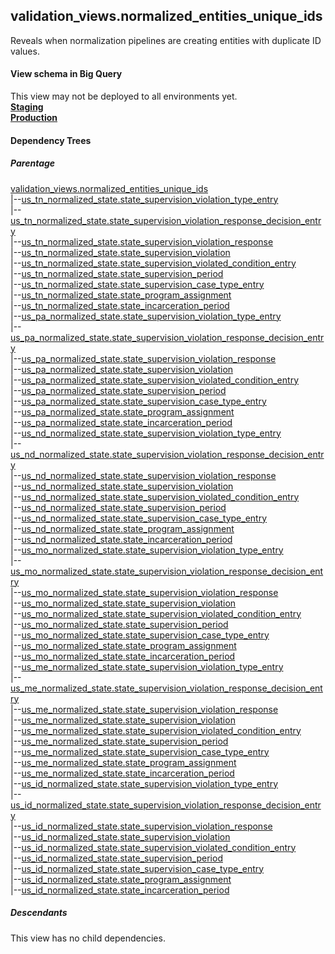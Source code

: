 ## validation_views.normalized_entities_unique_ids
Reveals when normalization pipelines
are creating entities with duplicate ID values.

#### View schema in Big Query
This view may not be deployed to all environments yet.<br/>
[**Staging**](https://console.cloud.google.com/bigquery?pli=1&p=recidiviz-staging&page=table&project=recidiviz-staging&d=validation_views&t=normalized_entities_unique_ids)
<br/>
[**Production**](https://console.cloud.google.com/bigquery?pli=1&p=recidiviz-123&page=table&project=recidiviz-123&d=validation_views&t=normalized_entities_unique_ids)
<br/>

#### Dependency Trees

##### Parentage
[validation_views.normalized_entities_unique_ids](../validation_views/normalized_entities_unique_ids.md) <br/>
|--[us_tn_normalized_state.state_supervision_violation_type_entry](../us_tn_normalized_state/state_supervision_violation_type_entry.md) <br/>
|--[us_tn_normalized_state.state_supervision_violation_response_decision_entry](../us_tn_normalized_state/state_supervision_violation_response_decision_entry.md) <br/>
|--[us_tn_normalized_state.state_supervision_violation_response](../us_tn_normalized_state/state_supervision_violation_response.md) <br/>
|--[us_tn_normalized_state.state_supervision_violation](../us_tn_normalized_state/state_supervision_violation.md) <br/>
|--[us_tn_normalized_state.state_supervision_violated_condition_entry](../us_tn_normalized_state/state_supervision_violated_condition_entry.md) <br/>
|--[us_tn_normalized_state.state_supervision_period](../us_tn_normalized_state/state_supervision_period.md) <br/>
|--[us_tn_normalized_state.state_supervision_case_type_entry](../us_tn_normalized_state/state_supervision_case_type_entry.md) <br/>
|--[us_tn_normalized_state.state_program_assignment](../us_tn_normalized_state/state_program_assignment.md) <br/>
|--[us_tn_normalized_state.state_incarceration_period](../us_tn_normalized_state/state_incarceration_period.md) <br/>
|--[us_pa_normalized_state.state_supervision_violation_type_entry](../us_pa_normalized_state/state_supervision_violation_type_entry.md) <br/>
|--[us_pa_normalized_state.state_supervision_violation_response_decision_entry](../us_pa_normalized_state/state_supervision_violation_response_decision_entry.md) <br/>
|--[us_pa_normalized_state.state_supervision_violation_response](../us_pa_normalized_state/state_supervision_violation_response.md) <br/>
|--[us_pa_normalized_state.state_supervision_violation](../us_pa_normalized_state/state_supervision_violation.md) <br/>
|--[us_pa_normalized_state.state_supervision_violated_condition_entry](../us_pa_normalized_state/state_supervision_violated_condition_entry.md) <br/>
|--[us_pa_normalized_state.state_supervision_period](../us_pa_normalized_state/state_supervision_period.md) <br/>
|--[us_pa_normalized_state.state_supervision_case_type_entry](../us_pa_normalized_state/state_supervision_case_type_entry.md) <br/>
|--[us_pa_normalized_state.state_program_assignment](../us_pa_normalized_state/state_program_assignment.md) <br/>
|--[us_pa_normalized_state.state_incarceration_period](../us_pa_normalized_state/state_incarceration_period.md) <br/>
|--[us_nd_normalized_state.state_supervision_violation_type_entry](../us_nd_normalized_state/state_supervision_violation_type_entry.md) <br/>
|--[us_nd_normalized_state.state_supervision_violation_response_decision_entry](../us_nd_normalized_state/state_supervision_violation_response_decision_entry.md) <br/>
|--[us_nd_normalized_state.state_supervision_violation_response](../us_nd_normalized_state/state_supervision_violation_response.md) <br/>
|--[us_nd_normalized_state.state_supervision_violation](../us_nd_normalized_state/state_supervision_violation.md) <br/>
|--[us_nd_normalized_state.state_supervision_violated_condition_entry](../us_nd_normalized_state/state_supervision_violated_condition_entry.md) <br/>
|--[us_nd_normalized_state.state_supervision_period](../us_nd_normalized_state/state_supervision_period.md) <br/>
|--[us_nd_normalized_state.state_supervision_case_type_entry](../us_nd_normalized_state/state_supervision_case_type_entry.md) <br/>
|--[us_nd_normalized_state.state_program_assignment](../us_nd_normalized_state/state_program_assignment.md) <br/>
|--[us_nd_normalized_state.state_incarceration_period](../us_nd_normalized_state/state_incarceration_period.md) <br/>
|--[us_mo_normalized_state.state_supervision_violation_type_entry](../us_mo_normalized_state/state_supervision_violation_type_entry.md) <br/>
|--[us_mo_normalized_state.state_supervision_violation_response_decision_entry](../us_mo_normalized_state/state_supervision_violation_response_decision_entry.md) <br/>
|--[us_mo_normalized_state.state_supervision_violation_response](../us_mo_normalized_state/state_supervision_violation_response.md) <br/>
|--[us_mo_normalized_state.state_supervision_violation](../us_mo_normalized_state/state_supervision_violation.md) <br/>
|--[us_mo_normalized_state.state_supervision_violated_condition_entry](../us_mo_normalized_state/state_supervision_violated_condition_entry.md) <br/>
|--[us_mo_normalized_state.state_supervision_period](../us_mo_normalized_state/state_supervision_period.md) <br/>
|--[us_mo_normalized_state.state_supervision_case_type_entry](../us_mo_normalized_state/state_supervision_case_type_entry.md) <br/>
|--[us_mo_normalized_state.state_program_assignment](../us_mo_normalized_state/state_program_assignment.md) <br/>
|--[us_mo_normalized_state.state_incarceration_period](../us_mo_normalized_state/state_incarceration_period.md) <br/>
|--[us_me_normalized_state.state_supervision_violation_type_entry](../us_me_normalized_state/state_supervision_violation_type_entry.md) <br/>
|--[us_me_normalized_state.state_supervision_violation_response_decision_entry](../us_me_normalized_state/state_supervision_violation_response_decision_entry.md) <br/>
|--[us_me_normalized_state.state_supervision_violation_response](../us_me_normalized_state/state_supervision_violation_response.md) <br/>
|--[us_me_normalized_state.state_supervision_violation](../us_me_normalized_state/state_supervision_violation.md) <br/>
|--[us_me_normalized_state.state_supervision_violated_condition_entry](../us_me_normalized_state/state_supervision_violated_condition_entry.md) <br/>
|--[us_me_normalized_state.state_supervision_period](../us_me_normalized_state/state_supervision_period.md) <br/>
|--[us_me_normalized_state.state_supervision_case_type_entry](../us_me_normalized_state/state_supervision_case_type_entry.md) <br/>
|--[us_me_normalized_state.state_program_assignment](../us_me_normalized_state/state_program_assignment.md) <br/>
|--[us_me_normalized_state.state_incarceration_period](../us_me_normalized_state/state_incarceration_period.md) <br/>
|--[us_id_normalized_state.state_supervision_violation_type_entry](../us_id_normalized_state/state_supervision_violation_type_entry.md) <br/>
|--[us_id_normalized_state.state_supervision_violation_response_decision_entry](../us_id_normalized_state/state_supervision_violation_response_decision_entry.md) <br/>
|--[us_id_normalized_state.state_supervision_violation_response](../us_id_normalized_state/state_supervision_violation_response.md) <br/>
|--[us_id_normalized_state.state_supervision_violation](../us_id_normalized_state/state_supervision_violation.md) <br/>
|--[us_id_normalized_state.state_supervision_violated_condition_entry](../us_id_normalized_state/state_supervision_violated_condition_entry.md) <br/>
|--[us_id_normalized_state.state_supervision_period](../us_id_normalized_state/state_supervision_period.md) <br/>
|--[us_id_normalized_state.state_supervision_case_type_entry](../us_id_normalized_state/state_supervision_case_type_entry.md) <br/>
|--[us_id_normalized_state.state_program_assignment](../us_id_normalized_state/state_program_assignment.md) <br/>
|--[us_id_normalized_state.state_incarceration_period](../us_id_normalized_state/state_incarceration_period.md) <br/>


##### Descendants
This view has no child dependencies.

